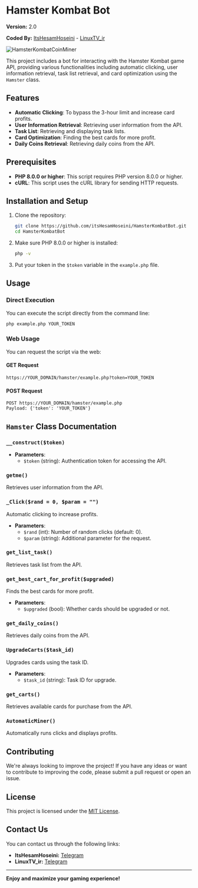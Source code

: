 # Hamster Kombat Bot

**Version:** 2.0

**Coded By:** [ItsHesamHoseini](https://t.me/ItsHesamHoseini) - [LinuxTV_ir](https://t.me/LinuxTV_ir)

![HamsterKombatCoinMiner](https://i1.delgarm.com/i/806/030314/665d83c404102.jpeg)

This project includes a bot for interacting with the Hamster Kombat game API, providing various functionalities including automatic clicking, user information retrieval, task list retrieval, and card optimization using the `Hamster` class.

## Features

- **Automatic Clicking**: To bypass the 3-hour limit and increase card profits.
- **User Information Retrieval**: Retrieving user information from the API.
- **Task List**: Retrieving and displaying task lists.
- **Card Optimization**: Finding the best cards for more profit.
- **Daily Coins Retrieval**: Retrieving daily coins from the API.

## Prerequisites

- **PHP 8.0.0 or higher**: This script requires PHP version 8.0.0 or higher.
- **cURL**: This script uses the cURL library for sending HTTP requests.

## Installation and Setup

1. Clone the repository:
    ```bash
    git clone https://github.com/itsHesamHoseini/HamsterKombatBot.git
    cd HamsterKombatBot
    ```

2. Make sure PHP 8.0.0 or higher is installed:
    ```bash
    php -v
    ```

3. Put your token in the `$token` variable in the `example.php` file.

## Usage

### Direct Execution

You can execute the script directly from the command line:

```bash
php example.php YOUR_TOKEN
```

### Web Usage

You can request the script via the web:

#### GET Request

```url
https://YOUR_DOMAIN/hamster/example.php?token=YOUR_TOKEN
```

#### POST Request

```url
POST https://YOUR_DOMAIN/hamster/example.php
Payload: {'token': 'YOUR_TOKEN'}
```

## `Hamster` Class Documentation

### `__construct($token)`

- **Parameters**:
  - `$token` (string): Authentication token for accessing the API.

### `getme()`

Retrieves user information from the API.

### `_Click($rand = 0, $param = "")`

Automatic clicking to increase profits.

- **Parameters**:
  - `$rand` (int): Number of random clicks (default: 0).
  - `$param` (string): Additional parameter for the request.

### `get_list_task()`

Retrieves task list from the API.

### `get_best_cart_for_profit($upgraded)`

Finds the best cards for more profit.

- **Parameters**:
  - `$upgraded` (bool): Whether cards should be upgraded or not.

### `get_daily_coins()`

Retrieves daily coins from the API.

### `UpgradeCarts($task_id)`

Upgrades cards using the task ID.

- **Parameters**:
  - `$task_id` (string): Task ID for upgrade.

### `get_carts()`

Retrieves available cards for purchase from the API.

### `AutomaticMiner()`

Automatically runs clicks and displays profits.

## Contributing

We're always looking to improve the project! If you have any ideas or want to contribute to improving the code, please submit a pull request or open an issue.

## License

This project is licensed under the [MIT License](LICENSE).

## Contact Us

You can contact us through the following links:
- **ItsHesamHoseini:** [Telegram](https://t.me/Its_HesamHoseini)
- **LinuxTV_ir:** [Telegram](https://t.me/LinuxTV_ir)

---

**Enjoy and maximize your gaming experience!**

